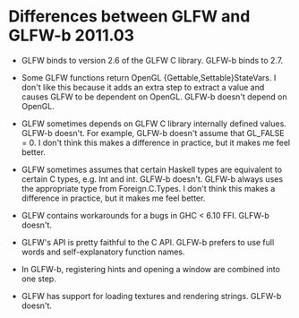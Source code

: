 Differences between GLFW and GLFW-b 2011.03
===========================================

* GLFW binds to version 2.6 of the GLFW C library. GLFW-b binds to 2.7.

* Some GLFW functions return OpenGL {Gettable,Settable}StateVars. I don't like
  this because it adds an extra step to extract a value and causes GLFW to be
  dependent on OpenGL. GLFW-b doesn't depend on OpenGL.

* GLFW sometimes depends on GLFW C library internally defined values. GLFW-b
  doesn't. For example, GLFW-b doesn't assume that GL\_FALSE = 0. I don't think
  this makes a difference in practice, but it makes me feel better.

* GLFW sometimes assumes that certain Haskell types are equivalent to certain C
  types, e.g. Int and int. GLFW-b doesn't. GLFW-b always uses the appropriate
  type from Foreign.C.Types. I don't think this makes a difference in practice,
  but it makes me feel better.

* GLFW contains workarounds for a bugs in GHC &lt; 6.10 FFI. GLFW-b doesn't.

* GLFW's API is pretty faithful to the C API. GLFW-b prefers to use full words
  and self-explanatory function names.

* In GLFW-b, registering hints and opening a window are combined into one step.

* GLFW has support for loading textures and rendering strings. GLFW-b doesn't.
